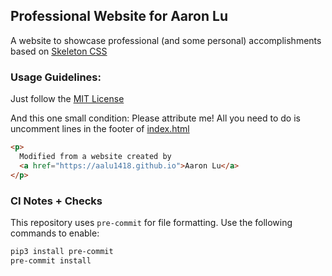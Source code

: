 ## Professional Website for Aaron Lu

A website to showcase professional (and some personal) accomplishments based on [Skeleton CSS](http://getskeleton.com/)

### Usage Guidelines:

Just follow the [MIT License](https://opensource.org/licenses/MIT)

And this one small condition:
Please attribute me!
All you need to do is uncomment lines in the footer of [index.html](./index.html)

```html
<p>
  Modified from a website created by
  <a href="https://aalu1418.github.io">Aaron Lu</a>
</p>
```

### CI Notes + Checks

This repository uses `pre-commit` for file formatting. Use the following commands to enable:

```bash
pip3 install pre-commit
pre-commit install
```
